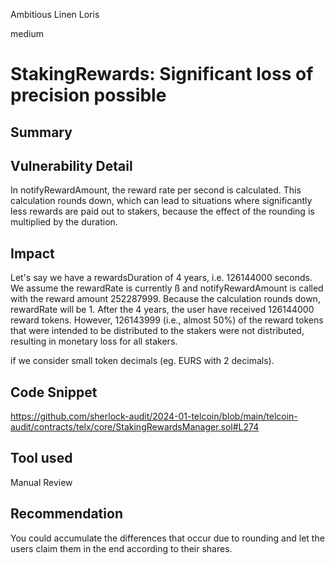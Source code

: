 Ambitious Linen Loris

medium

# StakingRewards: Significant loss of precision possible

## Summary

## Vulnerability Detail

In notifyRewardAmount, the reward rate per second is calculated. This calculation rounds down, which can lead to situations where significantly less rewards are paid out to stakers, because the effect of the rounding is multiplied by the duration.

## Impact
Let's say we have a rewardsDuration of 4 years, i.e. 126144000 seconds. We assume the rewardRate is currently ß and notifyRewardAmount is called with the reward amount 252287999. Because the calculation rounds down, rewardRate will be 1. After the 4 years, the user have received 126144000 reward tokens. However, 126143999 (i.e., almost 50%) of the reward tokens that were intended to be distributed to the stakers were not distributed, resulting in monetary loss for all stakers.


 if we consider small token decimals (eg. EURS with 2 decimals).
## Code Snippet

https://github.com/sherlock-audit/2024-01-telcoin/blob/main/telcoin-audit/contracts/telx/core/StakingRewardsManager.sol#L274
## Tool used

Manual Review

## Recommendation
You could accumulate the differences that occur due to rounding and let the users claim them in the end according to their shares.
